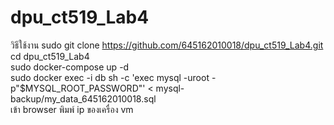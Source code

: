 # dpu_ct519_Lab4
วิธีใช้งาน
  sudo git clone https://github.com/645162010018/dpu_ct519_Lab4.git  
  cd dpu_ct519_Lab4  
  sudo docker-compose up -d  
  sudo docker exec -i db sh -c 'exec mysql -uroot -p"$MYSQL_ROOT_PASSWORD"' < mysql-backup/my_data_645162010018.sql  
เข้า browser พิมพ์ ip ของเครื่อง vm
